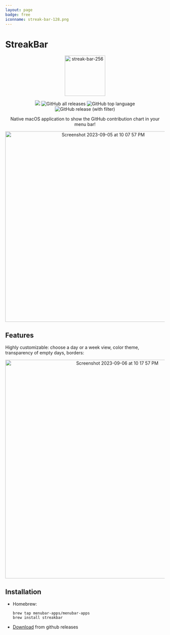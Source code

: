 ```yaml
---
layout: page
badge: free
iconname: streak-bar-128.png
---
```


# StreakBar

<p align="center">
  <img width="128" alt="streak-bar-256" src="https://github.com/menubar-apps/StreakBar/assets/9363150/761b1289-fd1b-43a6-a8f3-1c3b99769a26">
  </p>
    <p align="center">
  <a href="https://github.com/menubar-apps/StreakBar"><img src="https://img.shields.io/badge/-StreakBar-black?logo=github&style=flat"></a>
  <img alt="GitHub all releases" src="https://img.shields.io/github/downloads/menubar-apps/streakbar/total">
  <img alt="GitHub top language" src="https://img.shields.io/github/languages/top/menubar-apps/streakbar">
  <img alt="GitHub release (with filter)" src="https://img.shields.io/github/v/release/menubar-apps/streakbar">
</p>
<p align="center">
Native macOS application to show the GitHub contribution chart in your menu bar!
</p>
<p align="center">
  <img width="603" alt="Screenshot 2023-09-05 at 10 07 57 PM" src="https://github.com/menubar-apps/StreakBar/assets/9363150/e6cb7f07-efc0-43f3-bd8b-292cab30c9af">
</p>

## Features

Highly customizable: choose a day or a week view, color theme, transparency of empty days, borders:

<p align="center">
    <img width="692" alt="Screenshot 2023-09-06 at 10 17 57 PM" src="https://github.com/menubar-apps/StreakBar/assets/9363150/b1376925-56be-46c1-a189-ef71481b84dd">


</p>

## Installation

- Homebrew:
  ```
  brew tap menubar-apps/menubar-apps
  brew install streakbar
  ```
- [Download]((https://github.com/menubar-apps/StreakBar/releases)) from github releases

